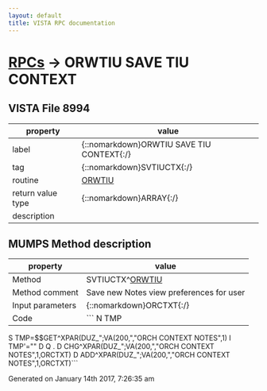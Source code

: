 ```yaml
---
layout: default
title: VISTA RPC documentation
---
```




# [RPCs](TableOfContent.md) &#8594; ORWTIU SAVE TIU CONTEXT 


 ## VISTA File 8994
 property | value 
--- | --- 
 label | {::nomarkdown}ORWTIU SAVE TIU CONTEXT{:/}
 tag | {::nomarkdown}SVTIUCTX{:/}
 routine | [ORWTIU](http://code.osehra.org/dox/Routine_ORWTIU_source.html)
 return value type | {::nomarkdown}ARRAY{:/}
 description | 


## MUMPS Method description

 property | value 
 --- | --- 
 Method | SVTIUCTX^[ORWTIU](http://code.osehra.org/dox/Routine_ORWTIU_source.html)
 Method comment | Save new Notes view preferences for user
 Input parameters | {::nomarkdown}ORCTXT{:/}
 Code | ```  N TMP
 S TMP=$$GET^XPAR(DUZ_";VA(200,","ORCH CONTEXT NOTES",1)
 I TMP'="" D  Q
 . D CHG^XPAR(DUZ_";VA(200,","ORCH CONTEXT NOTES",1,ORCTXT)
 D ADD^XPAR(DUZ_";VA(200,","ORCH CONTEXT NOTES",1,ORCTXT)```




 Generated on January 14th 2017, 7:26:35 am